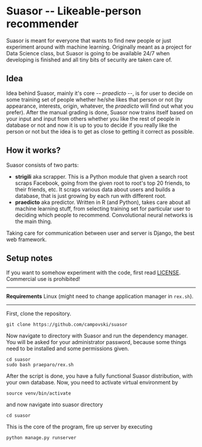 # Suasor -- Likeable-person recommender

Suasor is meant for everyone that wants to find new people or just experiment around
with machine learning. Originally meant as a project for Data Science class, but Suasor
is going to be available 24/7 when developing is finished and all tiny bits of security are taken care of.

## Idea

Idea behind Suasor, mainly it's core -- *praedicto* --, is for user to decide on some
training set of people whether he/she likes that person or not (by appearance, interests,
origin, whatever, the *praedicto* will find out what you prefer). After the manual grading
is done, Suasor now trains itself based on your input and input from others whether you like
the rest of people in database or not and now it is up to you to decide if you really like
the person or not but the idea is to get as close to getting it correct as possible.

## How it works?

Suasor consists of two parts:
 * **strigili** aka scrapper. This is a Python module that given a search root
 scraps Facebook, going from the given root to root's top 20 friends, to their friends, etc.
 It scraps various data about users and builds a database, that is just growing
 by each run with different root.
 * **praedicto** aka predictor. Written in R (and Python), takes care about all machine
 learning stuff, from selecting training set for particular user to deciding which
 people to recommend. Convolutional neural networks is the main thing.

Taking care for communication between user and server is Django, the best web framework.

## Setup notes
If you want to somehow experiment with the code, first read [LICENSE](https://github.com/campovski/suasor/blob/master/LICENSE).
Commercial use is prohibited!

<hr>

**Requirements** Linux (might need to change application manager in `rex.sh`).

<hr>

First, clone the repository.

```
git clone https://github.com/campovski/suasor
```

Now navigate to directory with Suasor and run the dependency manager. You will be asked for
your administrator password, because some things need to be installed and some permissions given.

```
cd suasor
sudo bash praeparo/rex.sh
```

After the script is done, you have a fully functional Suasor distribution, with your own
database. Now, you need to activate virtual environment by

```
source venv/bin/activate
```

and now navigate into suasor directory

```
cd suasor
```

This is the core of the program, fire up server by executing

```
python manage.py runserver
```
